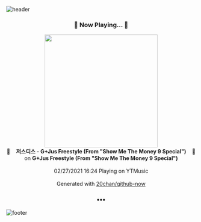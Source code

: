 ![header](https://capsule-render.vercel.app/api?type=wave&height=170&section=header&text=Hi.%20I'm%20SHIFT&fontColor=090707&fontAlignX=45&fontAlignY=65&fontSize=100)

<h3 align="center">🎵 Now Playing... 🎵</h3>
<p align="center">
  <a href="https://music.youtube.com/channel/UCQ35pW9P3Fe6fB8_Gt_LUgw">
    <img width="300" src="https://lh3.googleusercontent.com/7vgDRyzycOhSoeuj6aPKIhC1d4_gn9BFxt7DO03E8p0Bg8RY9Y2HZpYMNnn9hnaOHvpIV7-KgVbeRD_a">
  </a>
  <br>
  🎵&nbsp&nbsp&nbsp <b>저스디스 - G+Jus Freestyle (From "Show Me The Money 9 Special")</b> &nbsp&nbsp&nbsp🎵
  <br>
  on <b>G+Jus Freestyle (From "Show Me The Money 9 Special")</b>
  
  <br />
  <br />
  02/27/2021 16:24 Playing on YTMusic
  <br />
  <br />
  Generated with <a href="https://github.com/20chan/github-now">20chan/github-now</a>
</p>

<h3 align="center">•••</h3>

![footer](https://capsule-render.vercel.app/api?type=wave&height=150&section=footer)
